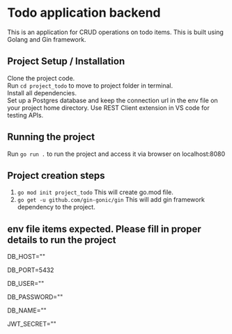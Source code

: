 # Todo application backend #
This is an application for CRUD operations on todo items. This is built using Golang and Gin framework.

## Project Setup / Installation
Clone the project code.  
Run `cd project_todo` to move to project folder in terminal.  
Install all dependencies.  
Set up a Postgres database and keep the connection url in the env file on your project home directory.
Use REST Client extension in VS code for testing APIs.

## Running the project
Run `go run .` to run the project and access it via browser on localhost:8080

## Project creation steps
1. `go mod init project_todo` This will create go.mod file.
2. `go get -u github.com/gin-gonic/gin` This will add gin framework dependency to the project.

## env file items expected. Please fill in proper details to run the project

DB_HOST=""

DB_PORT=5432

DB_USER=""

DB_PASSWORD=""

DB_NAME=""

JWT_SECRET=""

